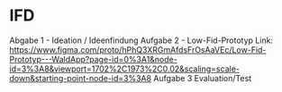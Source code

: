 # IFD

Abgabe 1 - Ideation / Ideenfindung
Aufgabe 2 - Low-Fid-Prototyp Link: https://www.figma.com/proto/hPhQ3XRGmAfdsFrOsAaVEc/Low-Fid-Prototyp---WaldApp?page-id=0%3A1&node-id=3%3A8&viewport=1702%2C1973%2C0.02&scaling=scale-down&starting-point-node-id=3%3A8
Aufgabe 3 Evaluation/Test
